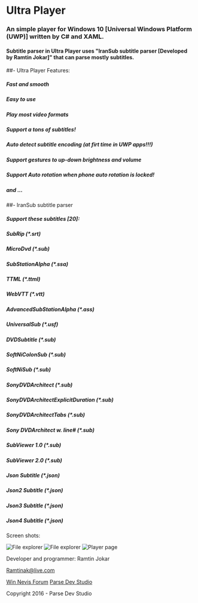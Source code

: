 # Ultra Player

### An simple player for Windows 10 [Universal Windows Platform (UWP)] written by C# and XAML.
#### Subtitle parser in Ultra Player uses "IranSub subtitle parser [Developed by Ramtin Jokar]" that can parse mostly subtitles.

##- Ultra Player Features:
##### Fast and smooth
##### Easy to use
##### Play most video formats
##### Support a tons of subtitles!
##### Auto detect subtitle encoding (at firt time in UWP apps!!!)
##### Support gestures to up-down brightness and volume
##### Support Auto rotation when phone auto rotation is locked!
##### and ...

##- IranSub subtitle parser
##### Support these subtitles [20]:
##### SubRip (*.srt)
##### MicroDvd (*.sub)
##### SubStationAlpha (*.ssa)
##### TTML (*.ttml)
##### WebVTT (*.vtt)
##### AdvancedSubStationAlpha (*.ass)
##### UniversalSub (*.usf)
##### DVDSubtitle (*.sub)
##### SoftNiColonSub (*.sub)
##### SoftNiSub (*.sub)
##### SonyDVDArchitect (*.sub)
##### SonyDVDArchitectExplicitDuration (*.sub)
##### SonyDVDArchitectTabs (*.sub)
##### Sony DVDArchitect w. line# (*.sub)
##### SubViewer 1.0 (*.sub)
##### SubViewer 2.0 (*.sub)
##### Json Subtitle (*.json)
##### Json2 Subtitle (*.json)
##### Json3 Subtitle (*.json)
##### Json4 Subtitle (*.json)


Screen shots:

![File explorer](http://www.win-nevis.com/app/Ultra/Player/mob1.png)
![File explorer](http://www.win-nevis.com/app/Ultra/Player/mob2.png)
![Player page](http://www.win-nevis.com/app/Ultra/Player/mob3.png)


Developer and programmer: Ramtin Jokar

Ramtinak@live.com

[Win Nevis Forum](http://www.win-nevis.com)
[Parse Dev Studio](http://www.parsedev.com)



Copyright 2016 - Parse Dev Studio


